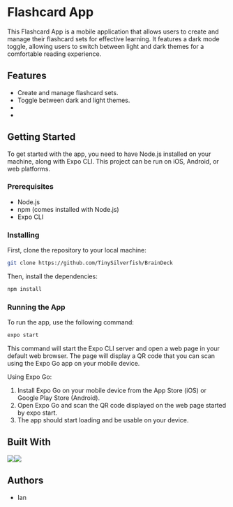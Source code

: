 # Flashcard App

This Flashcard App is a mobile application that allows users to create and manage their flashcard sets for effective learning. It features a dark mode toggle, allowing users to switch between light and dark themes for a comfortable reading experience.

## Features

- Create and manage flashcard sets.
- Toggle between dark and light themes.
- 
- 

## Getting Started

To get started with the app, you need to have Node.js installed on your machine, along with Expo CLI. This project can be run on iOS, Android, or web platforms.

### Prerequisites

- Node.js
- npm (comes installed with Node.js)
- Expo CLI

### Installing

First, clone the repository to your local machine:

```bash
git clone https://github.com/TinySilverfish/BrainDeck
```
Then, install the dependencies:
```bash
npm install
```
### Running the App

To run the app, use the following command:
```bash
expo start
```
This command will start the Expo CLI server and open a web page in your default web browser. The page will display a QR code that you can scan using the Expo Go app on your mobile device.

Using Expo Go:
1. Install Expo Go on your mobile device from the App Store (iOS) or Google Play Store (Android).
2. Open Expo Go and scan the QR code displayed on the web page started by expo start.
3. The app should start loading and be usable on your device.

## Built With
<img src="https://img.shields.io/badge/React_Native-20232A?style=for-the-badge&logo=react&logoColor=61DAFB" /><img src="https://img.shields.io/badge/JavaScript-323330?style=for-the-badge&logo=javascript&logoColor=F7DF1E" />

## Authors
- Ian
